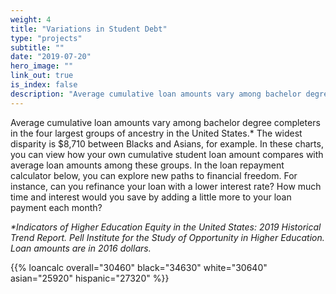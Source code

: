 ```yaml
---
weight: 4
title: "Variations in Student Debt"
type: "projects"
subtitle: ""
date: "2019-07-20"
hero_image: ""
link_out: true
is_index: false
description: "Average cumulative loan amounts vary among bachelor degree completers in the four largest groups of ancestry in the United States. The widest disparity is $8,710 between Blacks and Asians, for example. In these charts, you can view how your own cumulative student loan amount compares with average loan amounts among these groups. In the loan repayment calculator below, you can explore new paths to financial freedom. For instance, can you refinance your loan with a lower interest rate? How much time and interest would you save by adding a little more to your loan payment each month?"
---
```


Average cumulative loan amounts vary among bachelor degree completers in the four largest groups of ancestry in the United States.* The widest disparity is $8,710 between Blacks and Asians, for example. In these charts, you can view how your own cumulative student loan amount compares with average loan amounts among these groups. In the loan repayment calculator below, you can explore new paths to financial freedom. For instance, can you refinance your loan with a lower interest rate? How much time and interest would you save by adding a little more to your loan payment each month? 

<i>*Indicators of Higher Education Equity in the United States: 2019 Historical Trend Report. Pell Institute for the Study of Opportunity in Higher Education. Loan amounts are in 2016 dollars.</i>

{{% loancalc overall="30460" black="34630" white="30640" asian="25920" hispanic="27320" %}}



